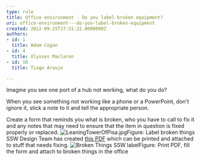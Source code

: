 ```yaml
---
type: rule
title: Office environment - Do you label broken equipment?
uri: office-environment---do-you-label-broken-equipment
created: 2012-09-25T17:51:22.0000000Z
authors:
- id: 1
  title: Adam Cogan
- id: 4
  title: Ulysses Maclaren
- id: 16
  title: Tiago Araujo

---
```


 
Imagine you see one port of a hub not working, what do you do?

When you see something not working like a phone or a PowerPoint, don't ignore it,                     stick a note to it and tell the appropriate person.
 
Create a form that reminds you what is broken, who you have to call to fix it and any notes that may need to ensure that the item in question is fixed properly or replaced.
![LeaningTowerOfPisa.jpg](/Management/Rules-to-Better-Software-Consultants-Working-in-a-Team/PublishingImages/LeaningTowerOfPisa.jpg)Figure: Label broken things​ SSW Design Team has created [this PDF​](/Management/Rules-to-Better-Software-Consultants-Working-in-a-Team/Documents/SSW-label-broken-things.pdf) which can be printed and attached to stuff that needs fixing.  ![Broken Things SSW label](/Management/Rules-to-Better-Software-Consultants-Working-in-a-Team/PublishingImages/broken-things.jpg)Figure: Print PDF, fill the form and attach to broken things in the office​​   
